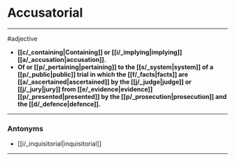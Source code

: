# Accusatorial
---
#adjective
- **[[c/_containing|Containing]] or [[i/_implying|implying]] [[a/_accusation|accusation]].**
- **Of or [[p/_pertaining|pertaining]] to the [[s/_system|system]] of a [[p/_public|public]] trial in which the [[f/_facts|facts]] are [[a/_ascertained|ascertained]] by the [[j/_judge|judge]] or [[j/_jury|jury]] from [[e/_evidence|evidence]] [[p/_presented|presented]] by the [[p/_prosecution|prosecution]] and the [[d/_defence|defence]].**
---
### Antonyms
- [[i/_inquisitorial|inquisitorial]]
---
